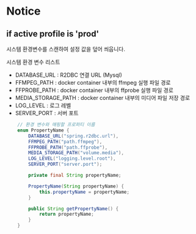 # Notice
## if active profile is 'prod'
시스템 환경변수를 스캔하여 설정 값을 덮어 씌웁니다. 

시스템 환경 변수 리스트
- DATABASE_URL : R2DBC 연결 URL (Mysql)
- FFMPEG_PATH : docker container 내부의 ffmpeg 실행 파일 경로
- FFPROBE_PATH : docker container 내부의 ffprobe 실행 파일 경로
- MEDIA_STORAGE_PATH : docker container 내부의 미디어 파일 저장 경로
- LOG_LEVEL : 로그 레벨
- SERVER_PORT : 서버 포트

```java
    // 환경 변수와 매핑할 프로퍼티 이름
    enum PropertyName {
        DATABASE_URL("spring.r2dbc.url"),
        FFMPEG_PATH("path.ffmpeg"),
        FFPROBE_PATH("path.ffprobe"),
        MEDIA_STORAGE_PATH("volume.media"),
        LOG_LEVEL("logging.level.root"),
        SERVER_PORT("server.port");

        private final String propertyName;

        PropertyName(String propertyName) {
            this.propertyName = propertyName;
        }

        public String getPropertyName() {
            return propertyName;
        }
    }
```